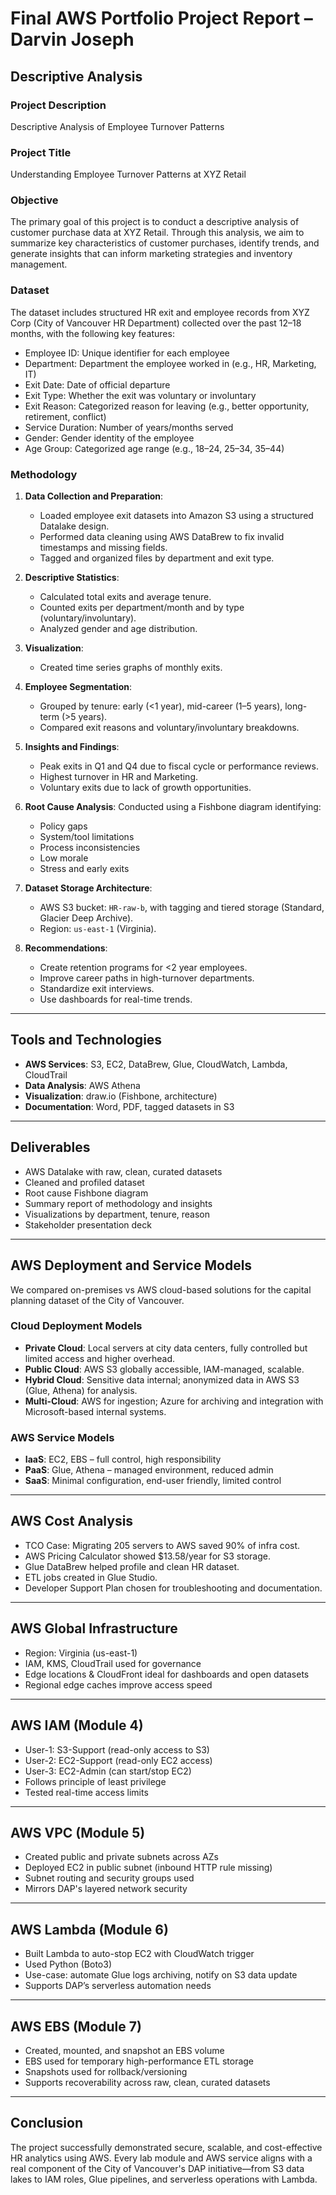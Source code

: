 
# Final AWS Portfolio Project Report – Darvin Joseph

## Descriptive Analysis

### Project Description
Descriptive Analysis of Employee Turnover Patterns

### Project Title
Understanding Employee Turnover Patterns at XYZ Retail

### Objective
The primary goal of this project is to conduct a descriptive analysis of customer purchase data at XYZ Retail. Through this analysis, we aim to summarize key characteristics of customer purchases, identify trends, and generate insights that can inform marketing strategies and inventory management.

### Dataset
The dataset includes structured HR exit and employee records from XYZ Corp (City of Vancouver HR Department) collected over the past 12–18 months, with the following key features:
- Employee ID: Unique identifier for each employee
- Department: Department the employee worked in (e.g., HR, Marketing, IT)
- Exit Date: Date of official departure
- Exit Type: Whether the exit was voluntary or involuntary
- Exit Reason: Categorized reason for leaving (e.g., better opportunity, retirement, conflict)
- Service Duration: Number of years/months served
- Gender: Gender identity of the employee
- Age Group: Categorized age range (e.g., 18–24, 25–34, 35–44)

### Methodology
1. **Data Collection and Preparation**:
   - Loaded employee exit datasets into Amazon S3 using a structured Datalake design.
   - Performed data cleaning using AWS DataBrew to fix invalid timestamps and missing fields.
   - Tagged and organized files by department and exit type.

2. **Descriptive Statistics**:
   - Calculated total exits and average tenure.
   - Counted exits per department/month and by type (voluntary/involuntary).
   - Analyzed gender and age distribution.

3. **Visualization**:
   - Created time series graphs of monthly exits.

4. **Employee Segmentation**:
   - Grouped by tenure: early (<1 year), mid-career (1–5 years), long-term (>5 years).
   - Compared exit reasons and voluntary/involuntary breakdowns.

5. **Insights and Findings**:
   - Peak exits in Q1 and Q4 due to fiscal cycle or performance reviews.
   - Highest turnover in HR and Marketing.
   - Voluntary exits due to lack of growth opportunities.

6. **Root Cause Analysis**:
   Conducted using a Fishbone diagram identifying:
   - Policy gaps
   - System/tool limitations
   - Process inconsistencies
   - Low morale
   - Stress and early exits

7. **Dataset Storage Architecture**:
   - AWS S3 bucket: `HR-raw-b`, with tagging and tiered storage (Standard, Glacier Deep Archive).
   - Region: `us-east-1` (Virginia).

8. **Recommendations**:
   - Create retention programs for <2 year employees.
   - Improve career paths in high-turnover departments.
   - Standardize exit interviews.
   - Use dashboards for real-time trends.

---

## Tools and Technologies

- **AWS Services**: S3, EC2, DataBrew, Glue, CloudWatch, Lambda, CloudTrail
- **Data Analysis**: AWS Athena
- **Visualization**: draw.io (Fishbone, architecture)
- **Documentation**: Word, PDF, tagged datasets in S3

---

## Deliverables

- AWS Datalake with raw, clean, curated datasets
- Cleaned and profiled dataset
- Root cause Fishbone diagram
- Summary report of methodology and insights
- Visualizations by department, tenure, reason
- Stakeholder presentation deck

---

## AWS Deployment and Service Models

We compared on-premises vs AWS cloud-based solutions for the capital planning dataset of the City of Vancouver.

### Cloud Deployment Models

- **Private Cloud**: Local servers at city data centers, fully controlled but limited access and higher overhead.
- **Public Cloud**: AWS S3 globally accessible, IAM-managed, scalable.
- **Hybrid Cloud**: Sensitive data internal; anonymized data in AWS S3 (Glue, Athena) for analysis.
- **Multi-Cloud**: AWS for ingestion; Azure for archiving and integration with Microsoft-based internal systems.

### AWS Service Models

- **IaaS**: EC2, EBS – full control, high responsibility
- **PaaS**: Glue, Athena – managed environment, reduced admin
- **SaaS**: Minimal configuration, end-user friendly, limited control

---

## AWS Cost Analysis

- TCO Case: Migrating 205 servers to AWS saved 90% of infra cost.
- AWS Pricing Calculator showed $13.58/year for S3 storage.
- Glue DataBrew helped profile and clean HR dataset.
- ETL jobs created in Glue Studio.
- Developer Support Plan chosen for troubleshooting and documentation.

---

## AWS Global Infrastructure

- Region: Virginia (us-east-1)
- IAM, KMS, CloudTrail used for governance
- Edge locations & CloudFront ideal for dashboards and open datasets
- Regional edge caches improve access speed

---

## AWS IAM (Module 4)

- User-1: S3-Support (read-only access to S3)
- User-2: EC2-Support (read-only EC2 access)
- User-3: EC2-Admin (can start/stop EC2)
- Follows principle of least privilege
- Tested real-time access limits

---

## AWS VPC (Module 5)

- Created public and private subnets across AZs
- Deployed EC2 in public subnet (inbound HTTP rule missing)
- Subnet routing and security groups used
- Mirrors DAP's layered network security

---

## AWS Lambda (Module 6)

- Built Lambda to auto-stop EC2 with CloudWatch trigger
- Used Python (Boto3)
- Use-case: automate Glue logs archiving, notify on S3 data update
- Supports DAP’s serverless automation needs

---

## AWS EBS (Module 7)

- Created, mounted, and snapshot an EBS volume
- EBS used for temporary high-performance ETL storage
- Snapshots used for rollback/versioning
- Supports recoverability across raw, clean, curated datasets

---

## Conclusion

The project successfully demonstrated secure, scalable, and cost-effective HR analytics using AWS. Every lab module and AWS service aligns with a real component of the City of Vancouver's DAP initiative—from S3 data lakes to IAM roles, Glue pipelines, and serverless operations with Lambda.

